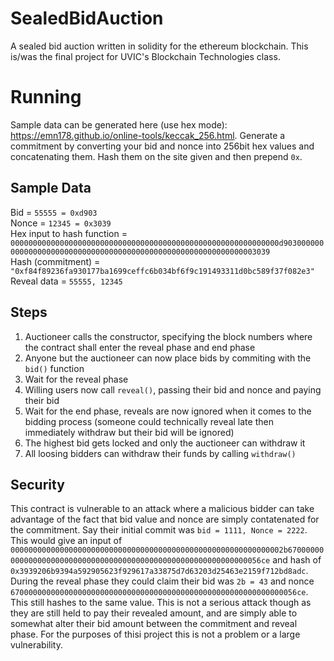 # SealedBidAuction
A sealed bid auction written in solidity for the ethereum blockchain. This is/was the final project for UVIC's Blockchain Technologies class.

# Running
Sample data can be generated here (use hex mode): https://emn178.github.io/online-tools/keccak_256.html. Generate a commitment by converting your bid and nonce into 256bit hex values and concatenating them. Hash them on the site given and then prepend `0x`.

## Sample Data

Bid = `55555 = 0xd903`  
Nonce = `12345 = 0x3039`  
Hex input to hash function = `000000000000000000000000000000000000000000000000000000000000d9030000000000000000000000000000000000000000000000000000000000003039`  
Hash (commitment) = `"0xf84f89236fa930177ba1699ceffc6b034bf6f9c191493311d0bc589f37f082e3"`  
Reveal data = `55555, 12345`  

## Steps
1) Auctioneer calls the constructor, specifying the block numbers where the contract shall enter the reveal phase and end phase
2) Anyone but the auctioneer can now place bids by commiting with the `bid()` function
3) Wait for the reveal phase
4) Willing users now call `reveal()`, passing their bid and nonce and paying their bid
5) Wait for the end phase, reveals are now ignored when it comes to the bidding process (someone could technically reveal late then immediately withdraw but their bid will be ignored)
6) The highest bid gets locked and only the auctioneer can withdraw it
7) All loosing bidders can withdraw their funds by calling `withdraw()`

## Security
This contract is vulnerable to an attack where a malicious bidder can take advantage of the fact that bid value and nonce are simply contatenated for the commitment. 
Say their initial commit was `bid = 1111, Nonce = 2222`. This would give an input of `0000000000000000000000000000000000000000000000000000000000002b6700000000000000000000000000000000000000000000000000000000000056ce` and hash of `0x3939206b9394a592905623f929617a33875d7d63203d25463e2159f712bd8adc`.
During the reveal phase they could claim their bid was `2b = 43` and nonce `6700000000000000000000000000000000000000000000000000000000000056ce`. This still hashes to the same value.
This is not a serious attack though as they are still held to pay their revealed amount, and are simply able to somewhat alter their bid amount between the commitment and reveal phase. For the purposes of thisi project this is not a problem or a large vulnerability.
